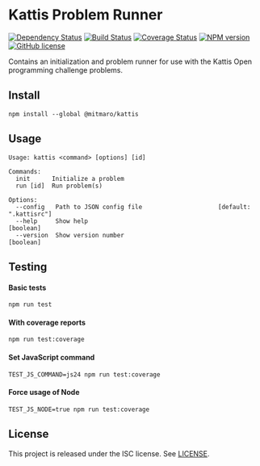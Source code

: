 # Kattis Problem Runner

[![Dependency Status](https://david-dm.org/MitMaro/kattis-runner.svg)](https://david-dm.org/MitMaro/kattis-runner)
[![Build Status](https://travis-ci.org/MitMaro/kattis-runner.svg?branch=master)](https://travis-ci.org/MitMaro/kattis-runner)
[![Coverage Status](https://coveralls.io/repos/github/MitMaro/kattis-runner/badge.svg?branch=tests)](https://coveralls.io/github/MitMaro/kattis-runner?branch=tests)
[![NPM version](https://img.shields.io/npm/v/@mitmaro/kattis.svg)](https://www.npmjs.com/package/@mitmaro/kattis)
[![GitHub license](https://img.shields.io/badge/license-ISC-blue.svg)](https://raw.githubusercontent.com/MitMaro/kattis-runner/master/LICENSE)

Contains an initialization and problem runner for use with the Kattis Open programming challenge problems.

## Install

    npm install --global @mitmaro/kattis

## Usage

    Usage: kattis <command> [options] [id]
    
    Commands:
      init      Initialize a problem
      run [id]  Run problem(s)

    Options:
      --config   Path to JSON config file                     [default: ".kattisrc"]
      --help     Show help                                                 [boolean]
      --version  Show version number                                       [boolean]

## Testing

#### Basic tests

    npm run test

#### With coverage reports

    npm run test:coverage

#### Set JavaScript command

    TEST_JS_COMMAND=js24 npm run test:coverage

#### Force usage of Node

    TEST_JS_NODE=true npm run test:coverage

## License 

This project is released under the ISC license. See [LICENSE](LICENSE).
